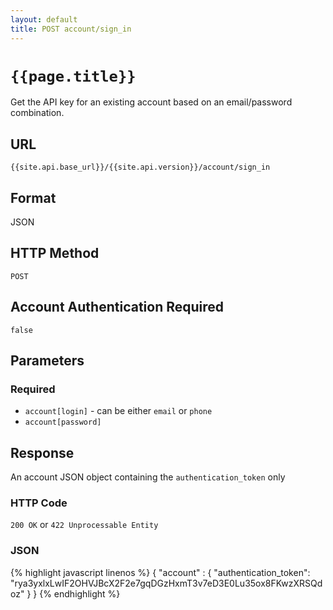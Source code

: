 ```yaml
---
layout: default
title: POST account/sign_in
---
```

# `{{page.title}}`

Get the API key for an existing account based on an email/password combination.

## URL

`{{site.api.base_url}}/{{site.api.version}}/account/sign_in`

## Format

JSON

## HTTP Method

`POST`

## Account Authentication Required

`false`

## Parameters

### Required

* `account[login]` - can be either `email` or `phone`
* `account[password]`

## Response

An account JSON object containing the `authentication_token` only

### HTTP Code

`200 OK` or `422 Unprocessable Entity`

### JSON

{% highlight javascript linenos %}
{
    "account" : {
      "authentication_token": "rya3yxlxLwIF2OHVJBcX2F2e7gqDGzHxmT3v7eD3E0Lu35ox8FKwzXRSQdoz"
    }
}
{% endhighlight %}